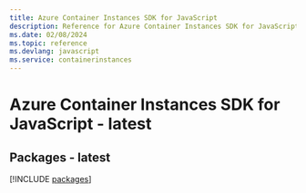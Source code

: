```yaml
---
title: Azure Container Instances SDK for JavaScript
description: Reference for Azure Container Instances SDK for JavaScript
ms.date: 02/08/2024
ms.topic: reference
ms.devlang: javascript
ms.service: containerinstances
---
```

# Azure Container Instances SDK for JavaScript - latest
## Packages - latest
[!INCLUDE [packages](container-instances-index.md)]